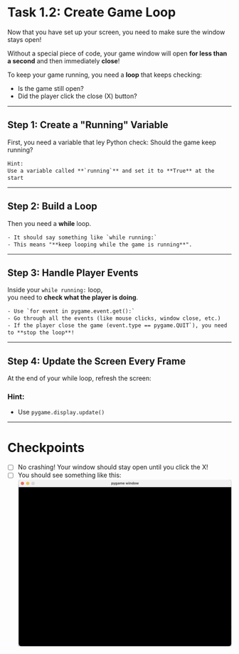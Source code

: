 # Task 1.2: Create Game Loop

Now that you have set up your screen, you need to make sure the window stays open!

Without a special piece of code, your game window will open **for less than a second** and then immediately **close**!

To keep your game running, you need a **loop** that keeps checking:
- Is the game still open?
- Did the player click the close (X) button?

---

## Step 1: Create a \"Running\" Variable

First, you need a variable that ley Python check: Should the game keep running?

```
Hint:  
Use a variable called **`running`** and set it to **True** at the start
```
---

## Step 2: Build a Loop

Then you need a **while** loop.

``` Hint:
- It should say something like `while running:` 
- This means "**keep looping while the game is running**".
```
---

## Step 3: Handle Player Events

Inside your `while running:` loop,  
you need to **check what the player is doing**.

```Hint:
- Use `for event in pygame.event.get():`
- Go through all the events (like mouse clicks, window close, etc.)
- If the player close the game (event.type == pygame.QUIT`), you need to **stop the loop**!
```
---

## Step 4: Update the Screen Every Frame

At the end of your while loop,  refresh the screen:


### Hint:
- Use `pygame.display.update()`

---

# Checkpoints
- [ ] No crashing! Your window should stay open until you click the X!
- [ ] You should see something like this:
    ![black game window](../images/game_window/1.png)